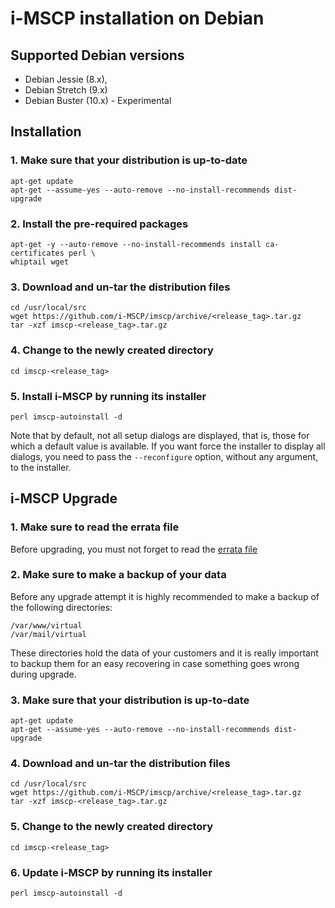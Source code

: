 # i-MSCP installation on Debian

## Supported Debian versions

- Debian Jessie (8.x),
- Debian Stretch (9.x)
- Debian Buster (10.x) - Experimental

## Installation

### 1. Make sure that your distribution is up-to-date

```
apt-get update
apt-get --assume-yes --auto-remove --no-install-recommends dist-upgrade
```

### 2. Install the pre-required packages

```
apt-get -y --auto-remove --no-install-recommends install ca-certificates perl \
whiptail wget
```

### 3. Download and un-tar the distribution files

```
cd /usr/local/src
wget https://github.com/i-MSCP/imscp/archive/<release_tag>.tar.gz
tar -xzf imscp-<release_tag>.tar.gz
```

### 4. Change to the newly created directory

```
cd imscp-<release_tag>
```

### 5. Install i-MSCP by running its installer

```
perl imscp-autoinstall -d
```

Note that by default, not all setup dialogs are displayed, that is, those for
which a default value is available. If you want force the installer to display
all dialogs, you need to pass the `--reconfigure` option, without any argument,
to the installer.

## i-MSCP Upgrade

### 1. Make sure to read the errata file

Before upgrading, you must not forget to read the
[errata file](https://github.com/i-MSCP/imscp/blob/<release_tag>/docs/<release_branch>_errata.md)

### 2. Make sure to make a backup of your data

Before any upgrade attempt it is highly recommended to make a backup of the
following directories:

```
/var/www/virtual
/var/mail/virtual
```

These directories hold the data of your customers and it is really important to
backup them for an easy recovering in case something goes wrong during upgrade.

### 3. Make sure that your distribution is up-to-date

```
apt-get update
apt-get --assume-yes --auto-remove --no-install-recommends dist-upgrade
```

### 4. Download and un-tar the distribution files

```
cd /usr/local/src
wget https://github.com/i-MSCP/imscp/archive/<release_tag>.tar.gz
tar -xzf imscp-<release_tag>.tar.gz
```

### 5. Change to the newly created directory

```
cd imscp-<release_tag>
```

### 6. Update i-MSCP by running its installer

```
perl imscp-autoinstall -d
```
